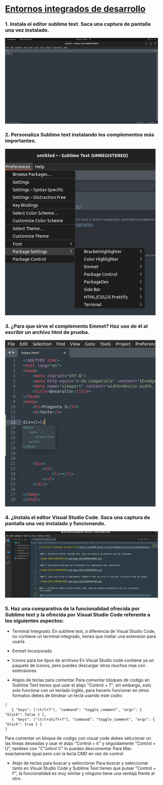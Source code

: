 # [Entornos integrados de desarrollo](http://jamj2000.github.io/entornosdesarrollo/2/actividades#indice)

 ### 1. Instala el editor sublime text. Saca una captura de pantalla una vez instalado.

![image-20221124094453118](img/image-20221020084509606.png)

 ### 2. Personaliza Sublime text instalando los complementos más importantes. 

![image-20221124094553836](img/image-20221124094553836.png)

 ### 3. ¿Para que sirve el complemento **Emmet**? Haz uso de él al escribir un archivo html de prueba.

![image-20221124094647400](img/image-20221124094647400.png)

### 4. ¿Instala el editor Visual Studio Code. Saca una captura de pantalla una vez instalado y funcionando.

![image-20221124095413781](img/image-20221124095413781.png) 

### 5. Haz una comparativa de la funcionalidad ofrecida por Sublime text y la ofrecida por Visual Studio Code referente a los siguientes aspectos:

- Terminal Integrado:
En sublime text, a diferencia de Visual Studio Code, no contiene un terminal integrado, tienes que instlar una extension para usarla

- Emmet Incorporado

- Iconos para los tipos de archivos
En Visual Studio code contiene ya un paquete de iconos, pero puedes descargar otros muchos mas con extensiones

- Atajos de teclas para comentar
Para comentar bloques de codigo en Sublime Text tienes que usar el atajo "Control + 7", sin embargo, esto solo funciona con un teclado inglés, para hacerlo funcionar en otros formatos debes de bindear un tecla usando este codio:

``` 
[
   { "keys": ["ctrl+7"], "command": "toggle_comment", "args": { "block": false } },
   { "keys": ["ctrl+shift+7"], "command": "toggle_comment", "args": { "block": true } }
]
``` 
Para comentar un bloque de codigo con visual code debes selccionar un las lineas deseadas y usar el atajo "Control + k" y seguidamente "Control + U", tambien con "C"ontrol C" lo puedes descomentar
Para Mac exactamente igual pero con la tecla CMD en vez de control

- Atajo de teclas para buscar y seleccionar
Para buscar y seleccionar tanto en Visual Studio Code y Sublime Text tienes que pulsar "Control + F", la funcionalidad es muy similar y ninguno tiene una ventaja frente al otro.